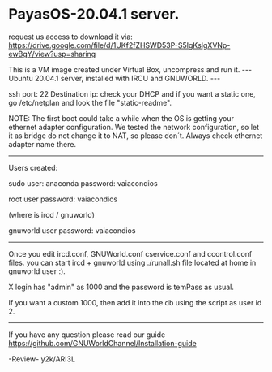 # PayasOS-20.04.1 server.

request us access to download it
via: https://drive.google.com/file/d/1UKf2fZHSWD53P-S5IgKslgXVNp-ewBgY/view?usp=sharing

This is a VM image created under Virtual Box, uncompress and run it.
--- Ubuntu 20.04.1 server, installed with IRCU and GNUWORLD. ---

ssh port: 22 Destination ip: check your DHCP and if you want
a static one, go /etc/netplan and look the file "static-readme".

NOTE: The first boot could take a while when the OS is
getting your ethernet adapter configuration.
We tested the network configuration, so let it as bridge
do not change it to NAT, so please don´t. 
Always check ethernet adapter name there.

------------------------------------------
Users created: 

sudo user: anaconda
password: vaiacondios

root user
password: vaiacondios

(where is ircd / gnuworld)

gnuworld user
password: vaiacondios

------------------------------------------
Once you edit ircd.conf, GNUWorld.conf
cservice.conf and ccontrol.conf files.
you can start ircd + gnuworld using
./runall.sh file located at home in
gnuworld user :).

X login has "admin" as 1000 and the password
is temPass as usual.

If you want a custom 1000, then add it into the db
using the script as user id 2. 

------------------------------------------

If you have any question please read our guide
https://github.com/GNUWorldChannel/Installation-guide

-Review- y2k/ARI3L
